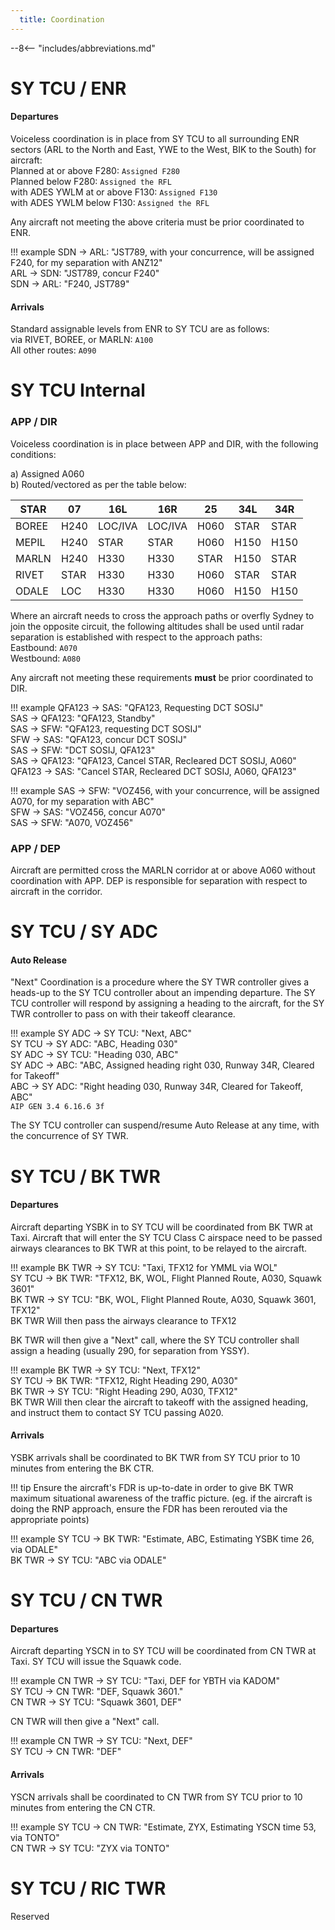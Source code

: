```yaml
---
  title: Coordination
---
```


--8<-- "includes/abbreviations.md"
# SY TCU / ENR
#### Departures
Voiceless coordination is in place from SY TCU to all surrounding ENR sectors (ARL to the North and East, YWE to the West, BIK to the South) for aircraft:  
Planned at or above F280: `Assigned F280`  
Planned below F280: `Assigned the RFL`  
with ADES YWLM at or above F130: `Assigned F130`  
with ADES YWLM below F130: `Assigned the RFL`  

Any aircraft not meeting the above criteria must be prior coordinated to ENR.

!!! example
    SDN -> ARL: "JST789, with your concurrence, will be assigned F240, for my separation with ANZ12"  
    ARL -> SDN: "JST789, concur F240"  
    SDN -> ARL: "F240, JST789" 

#### Arrivals
Standard assignable levels from ENR to SY TCU are as follows:  
via RIVET, BOREE, or MARLN: `A100`  
All other routes: `A090`  
# SY TCU Internal
### APP / DIR

Voiceless coordination is in place between APP and DIR, with the following conditions:

a) Assigned A060  
b) Routed/vectored as per the table below:

| STAR  | 07   | 16L  | 16R   | 25   | 34L | 34R
| ------| --------------| -------------- | ----- | -----|-----|-----|
| BOREE   |H240| LOC/IVA  | LOC/IVA  | H060 | STAR | STAR|
| MEPIL   |H240| STAR  | STAR  | H060 | H150 | H150|
| MARLN   |H240| H330  | H330  | STAR | H150 | STAR|
| RIVET  |STAR| H330  | H330  | H060 | STAR | STAR|
| ODALE |LOC| H330  | H330  | H060 | H150 | H150|

Where an aircraft needs to cross the approach paths or overfly Sydney to join the opposite circuit, the following altitudes shall be used until radar separation is established with respect to the approach paths:  
Eastbound: `A070`  
Westbound: `A080`

Any aircraft not meeting these requirements **must** be prior coordinated to DIR.

!!! example
    QFA123 -> SAS: "QFA123, Requesting DCT SOSIJ"  
    SAS -> QFA123: "QFA123, Standby"  
    SAS -> SFW: "QFA123, requesting DCT SOSIJ"  
    SFW -> SAS: "QFA123, concur DCT SOSIJ"  
    SAS -> SFW: "DCT SOSIJ, QFA123"  
    SAS -> QFA123: "QFA123, Cancel STAR, Recleared DCT SOSIJ, A060"  
    QFA123 -> SAS: "Cancel STAR, Recleared DCT SOSIJ, A060, QFA123"  

!!! example
    SAS -> SFW: "VOZ456, with your concurrence, will be assigned A070, for my separation with ABC"  
    SFW -> SAS: "VOZ456, concur A070"  
    SAS -> SFW: "A070, VOZ456"  

### APP / DEP
Aircraft are permitted cross the MARLN corridor at or above A060 without coordination with APP. DEP is responsible for separation with respect to aircraft in the corridor.
# SY TCU / SY ADC
#### Auto Release

"Next" Coordination is a procedure where the SY TWR controller gives a heads-up to the SY TCU controller about an impending departure. The SY TCU controller will respond by assigning a heading to the aircraft, for the SY TWR controller to pass on with their takeoff clearance.

!!! example
    SY ADC -> SY TCU: "Next, ABC"  
    SY TCU -> SY ADC: "ABC, Heading 030"  
    SY ADC -> SY TCU: "Heading 030, ABC"  
    SY ADC -> ABC: "ABC, Assigned heading right 030, Runway 34R, Cleared for Takeoff"  
    ABC -> SY ADC: "Right heading 030, Runway 34R, Cleared for Takeoff, ABC"  
    `AIP GEN 3.4 6.16.6 3f`

The SY TCU controller can suspend/resume Auto Release at any time, with the concurrence of SY TWR.
# SY TCU / BK TWR
#### Departures

Aircraft departing YSBK in to SY TCU will be coordinated from BK TWR at Taxi. Aircraft that will enter the SY TCU Class C airspace need to be passed airways clearances to BK TWR at this point, to be relayed to the aircraft.

!!! example
    BK TWR -> SY TCU: "Taxi, TFX12 for YMML via WOL"  
    SY TCU -> BK TWR: "TFX12, BK, WOL, Flight Planned Route, A030, Squawk 3601"  
    BK TWR -> SY TCU: "BK, WOL, Flight Planned Route, A030, Squawk 3601, TFX12"  
    BK TWR Will then pass the airways clearance to TFX12

BK TWR will then give a "Next" call, where the SY TCU controller shall assign a heading (usually 290, for separation from YSSY).

!!! example
    BK TWR -> SY TCU: "Next, TFX12"  
    SY TCU -> BK TWR: "TFX12, Right Heading 290, A030"  
    BK TWR -> SY TCU: "Right Heading 290, A030, TFX12"  
    BK TWR Will then clear the aircraft to takeoff with the assigned heading, and instruct them to contact SY TCU passing A020.

#### Arrivals

YSBK arrivals shall be coordinated to BK TWR from SY TCU prior to 10 minutes from entering the BK CTR.

!!! tip
    Ensure the aircraft's FDR is up-to-date in order to give BK TWR maximum situational awareness of the traffic picture. (eg. if the aircraft is doing the RNP approach, ensure the FDR has been rerouted via the appropriate points)

!!! example
    SY TCU -> BK TWR: "Estimate, ABC, Estimating YSBK time 26, via ODALE"  
    BK TWR -> SY TCU: "ABC via ODALE"  

# SY TCU / CN TWR
#### Departures

Aircraft departing YSCN in to SY TCU will be coordinated from CN TWR at Taxi. SY TCU will issue the Squawk code.

!!! example
    CN TWR -> SY TCU: "Taxi, DEF for YBTH via KADOM"  
    SY TCU -> CN TWR: "DEF, Squawk 3601."  
    CN TWR -> SY TCU: "Squawk 3601, DEF"  

CN TWR will then give a "Next" call.

!!! example
    CN TWR -> SY TCU: "Next, DEF"  
    SY TCU -> CN TWR: "DEF"  
#### Arrivals

YSCN arrivals shall be coordinated to CN TWR from SY TCU prior to 10 minutes from entering the CN CTR.

!!! example
    SY TCU -> CN TWR: "Estimate, ZYX, Estimating YSCN time 53, via TONTO"  
    CN TWR -> SY TCU: "ZYX via TONTO"  
# SY TCU / RIC TWR

Reserved

